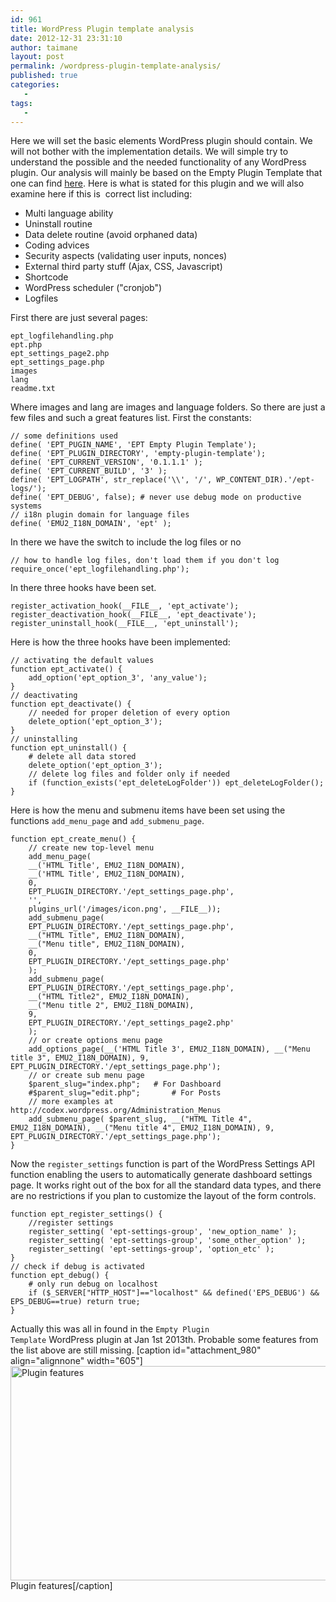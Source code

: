 ```yaml
---
id: 961
title: WordPress Plugin template analysis
date: 2012-12-31 23:31:10
author: taimane
layout: post
permalink: /wordpress-plugin-template-analysis/
published: true
categories:
   -
tags:
   -
---
```

Here we will set the basic elements WordPress plugin should contain. We will not bother with the implementation details. We will simple try to understand the possible and the needed functionality of any WordPress plugin.
Our analysis will mainly be based on the Empty Plugin Template that one can find <a href="http://wordpress.org/extend/plugins/empty-plugin-template/">here</a>.
Here is what is stated for this plugin and we will also examine here if this is  correct list including:
<ul>
	<li>Multi language ability</li>
	<li>Uninstall routine</li>
	<li>Data delete routine (avoid orphaned data)</li>
	<li>Coding advices</li>
	<li>Security aspects (validating user inputs, nonces)</li>
	<li>External third party stuff (Ajax, CSS, Javascript)</li>
	<li>Shortcode</li>
	<li>WordPress scheduler ("cronjob")</li>
	<li>Logfiles</li>
</ul>
First there are just several pages:

```
ept_logfilehandling.php
ept.php
ept_settings_page2.php
ept_settings_page.php
images
lang
readme.txt
```

Where images and lang are images and language folders. So there are just a few files and such a great features list.
First the constants:

```
// some definitions used
define( 'EPT_PUGIN_NAME', 'EPT Empty Plugin Template');
define( 'EPT_PLUGIN_DIRECTORY', 'empty-plugin-template');
define( 'EPT_CURRENT_VERSION', '0.1.1.1' );
define( 'EPT_CURRENT_BUILD', '3' );
define( 'EPT_LOGPATH', str_replace('\\', '/', WP_CONTENT_DIR).'/ept-logs/');
define( 'EPT_DEBUG', false); # never use debug mode on productive systems
// i18n plugin domain for language files
define( 'EMU2_I18N_DOMAIN', 'ept' );
```

In there we have the switch to include the log files or no

```
// how to handle log files, don't load them if you don't log
require_once('ept_logfilehandling.php');
```

In there three hooks have been set.

```
register_activation_hook(__FILE__, 'ept_activate');
register_deactivation_hook(__FILE__, 'ept_deactivate');
register_uninstall_hook(__FILE__, 'ept_uninstall');
```

Here is how the three hooks have been implemented:

```
// activating the default values
function ept_activate() {
	add_option('ept_option_3', 'any_value');
}
// deactivating
function ept_deactivate() {
	// needed for proper deletion of every option
	delete_option('ept_option_3');
}
// uninstalling
function ept_uninstall() {
	# delete all data stored
	delete_option('ept_option_3');
	// delete log files and folder only if needed
	if (function_exists('ept_deleteLogFolder')) ept_deleteLogFolder();
}
```

Here is how the menu and submenu items have been set using the functions <code>add_menu_page</code> and <code>add_submenu_page</code>.

```
function ept_create_menu() {
	// create new top-level menu
	add_menu_page(
	__('HTML Title', EMU2_I18N_DOMAIN),
	__('HTML Title', EMU2_I18N_DOMAIN),
	0,
	EPT_PLUGIN_DIRECTORY.'/ept_settings_page.php',
	'',
	plugins_url('/images/icon.png', __FILE__));
	add_submenu_page(
	EPT_PLUGIN_DIRECTORY.'/ept_settings_page.php',
	__("HTML Title", EMU2_I18N_DOMAIN),
	__("Menu title", EMU2_I18N_DOMAIN),
	0,
	EPT_PLUGIN_DIRECTORY.'/ept_settings_page.php'
	);
	add_submenu_page(
	EPT_PLUGIN_DIRECTORY.'/ept_settings_page.php',
	__("HTML Title2", EMU2_I18N_DOMAIN),
	__("Menu title 2", EMU2_I18N_DOMAIN),
	9,
	EPT_PLUGIN_DIRECTORY.'/ept_settings_page2.php'
	);
	// or create options menu page
	add_options_page(__('HTML Title 3', EMU2_I18N_DOMAIN), __("Menu title 3", EMU2_I18N_DOMAIN), 9,  EPT_PLUGIN_DIRECTORY.'/ept_settings_page.php');
	// or create sub menu page
	$parent_slug="index.php";	# For Dashboard
	#$parent_slug="edit.php";		# For Posts
	// more examples at http://codex.wordpress.org/Administration_Menus
	add_submenu_page( $parent_slug, __("HTML Title 4", EMU2_I18N_DOMAIN), __("Menu title 4", EMU2_I18N_DOMAIN), 9, EPT_PLUGIN_DIRECTORY.'/ept_settings_page.php');
}
```

Now the <code>register_settings</code> function is part of the WordPress Settings API function enabling the users to automatically generate dashboard settings page. It works right out of the box for all the standard data types, and there are no restrictions if you plan to customize the layout of the form controls.

```
function ept_register_settings() {
	//register settings
	register_setting( 'ept-settings-group', 'new_option_name' );
	register_setting( 'ept-settings-group', 'some_other_option' );
	register_setting( 'ept-settings-group', 'option_etc' );
}
// check if debug is activated
function ept_debug() {
	# only run debug on localhost
	if ($_SERVER["HTTP_HOST"]=="localhost" && defined('EPS_DEBUG') && EPS_DEBUG==true) return true;
}
```
Actually this was all in found in the <code>Empty Plugin Template</code> WordPress plugin at Jan 1st 2013th. Probable some features from the list above are still missing.
[caption id="attachment_980" align="alignnone" width="605"]<a href="https://programming-review.com/wordpress-plugin-template-analysis/new-sheet_41ulu/" rel="attachment wp-att-980"><img class=" wp-image-980" title="Plugin features" alt="Plugin features" src="https://programming-review.com/wp-content/uploads/2012/12/New-Sheet_41ulu.jpg" width="605" height="343" /></a> Plugin features[/caption]
